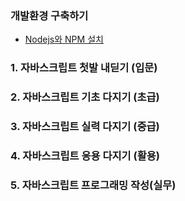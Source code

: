 ### 개발환경 구축하기
- [Nodejs와 NPM 설치](Nodejs와-NPM-설치)  
  
### 1. 자바스크립트 첫발 내딛기 (입문)
### 2. 자바스크립트 기초 다지기 (초급)
### 3. 자바스크립트 실력 다지기 (중급)
### 4. 자바스크립트 응용 다지기 (활용)
### 5. 자바스크립트 프로그래밍 작성(실무)